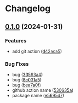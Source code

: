 # Changelog

## [0.1.0](https://github.com/sura0111/geminai/compare/0.0.1...v0.1.0) (2024-01-31)


### Features

* add git action ([d42aca5](https://github.com/sura0111/geminai/commit/d42aca554201befb4c35bfc4cb5d87795ee50f36))


### Bug Fixes

* bug ([33593a4](https://github.com/sura0111/geminai/commit/33593a432ba3b900169de535f88048b4eaa2f39c))
* bug ([8c031a5](https://github.com/sura0111/geminai/commit/8c031a5c9197e70a8b66b59381df51e483e6b9a1))
* bug ([bea7a0f](https://github.com/sura0111/geminai/commit/bea7a0f66d9de5921b9fa91c699a6535ad24ed76))
* github action name ([530635a](https://github.com/sura0111/geminai/commit/530635a14ea47ac90deebd0f57095874d491c501))
* package name ([e5695d7](https://github.com/sura0111/geminai/commit/e5695d7a9f7aa9a01c2b2925e810aa5e792b526d))
